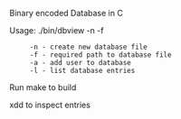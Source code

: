 Binary encoded Database in C

Usage: ./bin/dbview -n -f <database file>

         -n - create new database file
         -f - required path to database file
         -a - add user to database
         -l - list database entries

Run make to build

xdd <database file> to inspect entries
